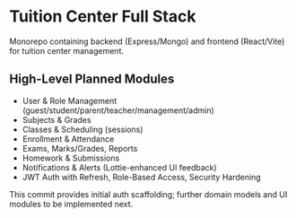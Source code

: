 # Tuition Center Full Stack

Monorepo containing backend (Express/Mongo) and frontend (React/Vite) for tuition center management.

## High-Level Planned Modules

- User & Role Management (guest/student/parent/teacher/management/admin)
- Subjects & Grades
- Classes & Scheduling (sessions)
- Enrollment & Attendance
- Exams, Marks/Grades, Reports
- Homework & Submissions
- Notifications & Alerts (Lottie-enhanced UI feedback)
- JWT Auth with Refresh, Role-Based Access, Security Hardening

This commit provides initial auth scaffolding; further domain models and UI modules to be implemented next.
